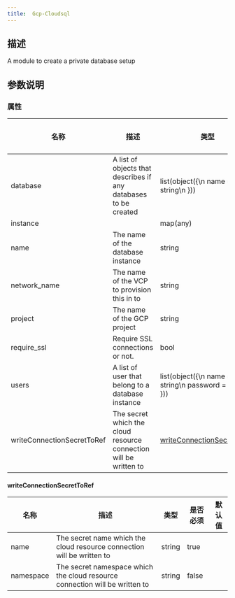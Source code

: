 ```yaml
---
title:  Gcp-Cloudsql
---
```


## 描述

A module to create a private database setup

## 参数说明


### 属性

 名称 | 描述 | 类型 | 是否必须 | 默认值 
 ------------ | ------------- | ------------- | ------------- | ------------- 
 database | A list of objects that describes if any databases to be created | list(object({\n    name = string\n  })) | false |  
 instance |  | map(any) | false |  
 name | The name of the database instance | string | true |  
 network_name | The name of the VCP to provision this in to | string | true |  
 project | The name of the GCP project | string | true |  
 require_ssl | Require SSL connections or not. | bool | false |  
 users | A list of user that belong to a database instance | list(object({\n    name     = string\n    password = string\n  })) | false |  
 writeConnectionSecretToRef | The secret which the cloud resource connection will be written to | [writeConnectionSecretToRef](#writeConnectionSecretToRef) | false |  


#### writeConnectionSecretToRef

 名称 | 描述 | 类型 | 是否必须 | 默认值 
 ------------ | ------------- | ------------- | ------------- | ------------- 
 name | The secret name which the cloud resource connection will be written to | string | true |  
 namespace | The secret namespace which the cloud resource connection will be written to | string | false |  
